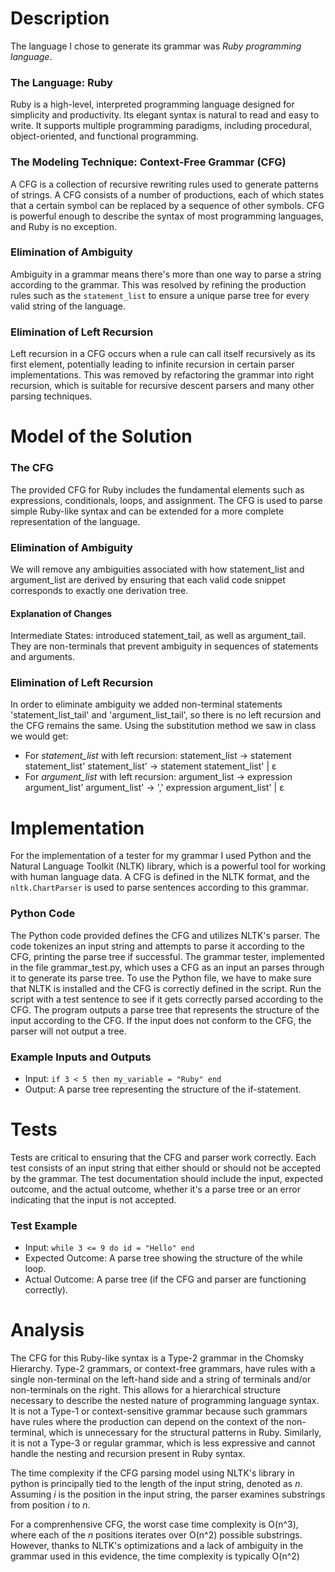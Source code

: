 # Description
The language I chose to generate its grammar was *Ruby programming language*.
### The Language: Ruby
Ruby is a high-level, interpreted programming language designed for simplicity and productivity. Its elegant syntax is natural to read and easy to write. It supports multiple programming paradigms, including procedural, object-oriented, and functional programming.

### The Modeling Technique: Context-Free Grammar (CFG)
A CFG is a collection of recursive rewriting rules used to generate patterns of strings. A CFG consists of a number of productions, each of which states that a certain symbol can be replaced by a sequence of other symbols. CFG is powerful enough to describe the syntax of most programming languages, and Ruby is no exception. 

### Elimination of Ambiguity
Ambiguity in a grammar means there's more than one way to parse a string according to the grammar. This was resolved by refining the production rules such as the `statement_list` to ensure a unique parse tree for every valid string of the language.

### Elimination of Left Recursion
Left recursion in a CFG occurs when a rule can call itself recursively as its first element, potentially leading to infinite recursion in certain parser implementations. This was removed by refactoring the grammar into right recursion, which is suitable for recursive descent parsers and many other parsing techniques.

# Model of the Solution
### The CFG

The provided CFG for Ruby includes the fundamental elements such as expressions, conditionals, loops, and assignment. The CFG is used to parse simple Ruby-like syntax and can be extended for a more complete representation of the language.

### Elimination of Ambiguity
We will remove any ambiguities associated with how statement_list and argument_list are derived by ensuring that each valid code snippet corresponds to exactly one derivation tree.
#### Explanation of Changes
Intermediate States: introduced statement_tail, as well as argument_tail. They are non-terminals that prevent ambiguity in sequences of statements and arguments.

### Elimination of Left Recursion
In order to eliminate ambiguity we added non-terminal statements 'statement_list_tail' and 'argument_list_tail', so there is no left recursion and the CFG remains the same.
Using the substitution method we saw in class we would get: 
- For *statement_list* with left recursion:
statement_list -> statement statement_list'
statement_list' -> statement statement_list' | ε
- For *argument_list* with left recursion:
argument_list -> expression argument_list'
argument_list' -> ',' expression argument_list' | ε


# Implementation
For the implementation of a tester for my grammar I used Python and the Natural Language Toolkit (NLTK) library, which is a powerful tool for working with human language data. A CFG is defined in the NLTK format, and the `nltk.ChartParser` is used to parse sentences according to this grammar.
### Python Code
The Python code provided defines the CFG and utilizes NLTK's parser. The code tokenizes an input string and attempts to parse it according to the CFG, printing the parse tree if successful.
The grammar tester, implemented in the file grammar_test.py, which uses a CFG as an input an parses through it to generate its parse tree.
To use the Python file, we have to make sure that NLTK is installed and the CFG is correctly defined in the script. Run the script with a test sentence to see if it gets correctly parsed according to the CFG.
The program outputs a parse tree that represents the structure of the input according to the CFG. If the input does not conform to the CFG, the parser will not output a tree.

### Example Inputs and Outputs
- Input: `if 3 < 5 then my_variable = "Ruby" end`
- Output: A parse tree representing the structure of the if-statement.

# Tests
Tests are critical to ensuring that the CFG and parser work correctly. Each test consists of an input string that either should or should not be accepted by the grammar. The test documentation should include the input, expected outcome, and the actual outcome, whether it's a parse tree or an error indicating that the input is not accepted.

### Test Example
- Input: `while 3 <= 9 do id = "Hello" end`
- Expected Outcome: A parse tree showing the structure of the while loop.
- Actual Outcome: A parse tree (if the CFG and parser are functioning correctly).

# Analysis
The CFG for this Ruby-like syntax is a Type-2 grammar in the Chomsky Hierarchy. Type-2 grammars, or context-free grammars, have rules with a single non-terminal on the left-hand side and a string of terminals and/or non-terminals on the right. This allows for a hierarchical structure necessary to describe the nested nature of programming language syntax. It is not a Type-1 or context-sensitive grammar because such grammars have rules where the production can depend on the context of the non-terminal, which is unnecessary for the structural patterns in Ruby. Similarly, it is not a Type-3 or regular grammar, which is less expressive and cannot handle the nesting and recursion present in Ruby syntax.

The time complexity if the CFG parsing model using NLTK's library in python is principally tied to the length of the input string, denoted as *n*. Assuming *i* is the position in the input string, the parser examines substrings from position *i* to *n*.

For a comprenhensive CFG, the worst case time complexity is O(n^3), where each of the *n* positions iterates over O(n^2) possible substrings. However, thanks to NLTK's optimizations and a lack of ambiguity in the grammar used in this evidence, the time complexity is typically O(n^2)
